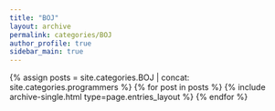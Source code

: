 ```yaml
---
title: "BOJ"
layout: archive
permalink: categories/BOJ
author_profile: true
sidebar_main: true
---
```


{% assign posts = site.categories.BOJ | concat: site.categories.programmers %}
{% for post in posts %} {% include archive-single.html type=page.entries_layout %} {% endfor %}
